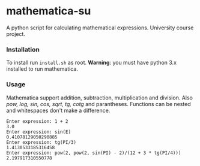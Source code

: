 # mathematica-su
A python script for calculating mathematical expressions. 
University course project.

### Installation
To install run `install.sh` as root.
**Warning**: you must have python 3.x installed to run mathematica.

### Usage

Mathematica support addition, subtraction, multiplication and division.
Also *pow, log, sin, cos, sqrt, tg, cotg* and parantheses.
Functions can be nested and whitespaces don't make a difference.

```
Enter expression: 1 + 2
3.0
Enter expression: sin(E)
0.41078129050290885
Enter expression: tg(PI/3)
1.4130533185316458
Enter expression: pow(2, pow(2, sin(PI) - 2)/(12 + 3 * tg(PI/4)))
2.197917310550778
```
